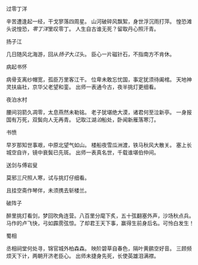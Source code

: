 过零丁洋

辛苦遭逢起一经，干戈寥落四周星。
山河破碎风飘絮，身世浮沉雨打萍。
惶恐滩头说惶恐，*零丁洋*里叹零丁。
人生自古谁无死？留取丹心照汗青。

扬子江

几日随风北海游，回从*扬子*大*江*头。
臣心一片磁针石，不指南方不肯休。

病起书怀

病骨支离纱帽宽，孤臣万里客江干。
位卑未敢忘忧国，事定犹须待阖棺。
天地神灵扶庙社，京华父老望和銮。
出师一表通今古，夜半挑灯更细看。

夜泊水村

腰间羽箭久凋零，太息燕然未勒铭。
老子犹堪绝大漠，诸君何至泣新亭。
一身报国有万死，双鬓向人无再青。
记取江湖*泊*船处，卧闻新雁落寒汀。

书愤

早岁那知世事艰，中原北望气如山。
楼船夜雪瓜洲渡，铁马秋风大散关。
塞上长城空自许，镜中衰鬓已先斑。
出师一表真名世，千载谁堪伯仲间。

送剑与傅岩叟

莫邪三尺照人寒，试与挑灯仔细看。

且挂空斋作琴伴，未须携去斩楼兰。

破阵子

醉里挑灯看剑，梦回吹角连营。八百里分麾下炙，五十弦翻塞外声，沙场秋点兵。
马作的卢飞快，弓如霹雳弦惊。了却君王天下事，赢得生前身后名。可怜白发生！

蜀相

丞相祠堂何处寻，锦官城外柏森森。
映阶碧草自春色，隔叶黄鹂空好音。
三顾频烦天下计，两朝开济老臣心。
出师未捷身先死，长使英雄泪满襟。